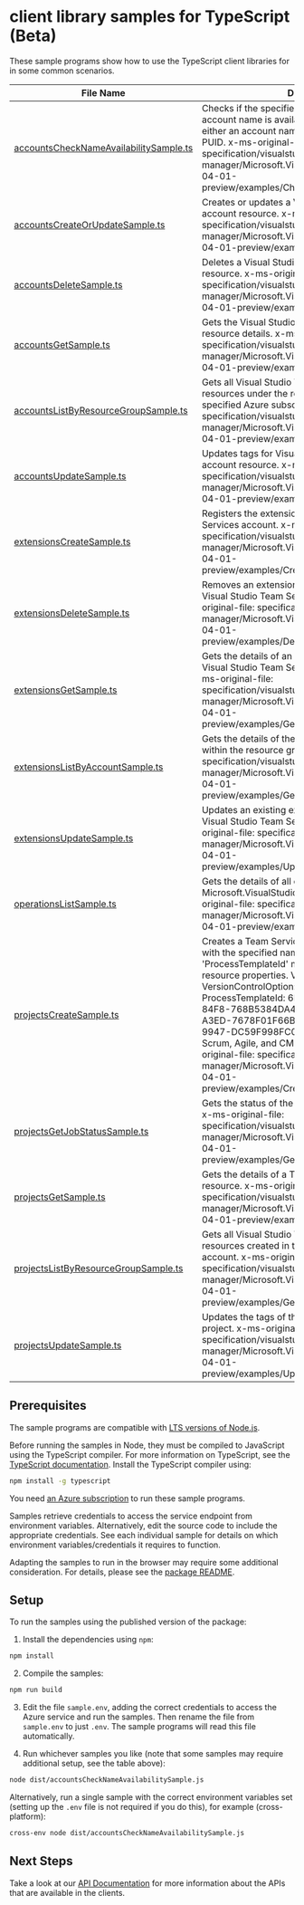 # client library samples for TypeScript (Beta)

These sample programs show how to use the TypeScript client libraries for in some common scenarios.

| **File Name**                                                                 | **Description**                                                                                                                                                                                                                                                                                                                                                                                                                                                                                                                                                                                          |
| ----------------------------------------------------------------------------- | -------------------------------------------------------------------------------------------------------------------------------------------------------------------------------------------------------------------------------------------------------------------------------------------------------------------------------------------------------------------------------------------------------------------------------------------------------------------------------------------------------------------------------------------------------------------------------------------------------- |
| [accountsCheckNameAvailabilitySample.ts][accountschecknameavailabilitysample] | Checks if the specified Visual Studio Team Services account name is available. Resource name can be either an account name or an account name and PUID. x-ms-original-file: specification/visualstudio/resource-manager/Microsoft.VisualStudio/preview/2014-04-01-preview/examples/CheckNameAvailability.json                                                                                                                                                                                                                                                                                            |
| [accountsCreateOrUpdateSample.ts][accountscreateorupdatesample]               | Creates or updates a Visual Studio Team Services account resource. x-ms-original-file: specification/visualstudio/resource-manager/Microsoft.VisualStudio/preview/2014-04-01-preview/examples/CreateResource.json                                                                                                                                                                                                                                                                                                                                                                                        |
| [accountsDeleteSample.ts][accountsdeletesample]                               | Deletes a Visual Studio Team Services account resource. x-ms-original-file: specification/visualstudio/resource-manager/Microsoft.VisualStudio/preview/2014-04-01-preview/examples/DeleteResource.json                                                                                                                                                                                                                                                                                                                                                                                                   |
| [accountsGetSample.ts][accountsgetsample]                                     | Gets the Visual Studio Team Services account resource details. x-ms-original-file: specification/visualstudio/resource-manager/Microsoft.VisualStudio/preview/2014-04-01-preview/examples/GetResource.json                                                                                                                                                                                                                                                                                                                                                                                               |
| [accountsListByResourceGroupSample.ts][accountslistbyresourcegroupsample]     | Gets all Visual Studio Team Services account resources under the resource group linked to the specified Azure subscription. x-ms-original-file: specification/visualstudio/resource-manager/Microsoft.VisualStudio/preview/2014-04-01-preview/examples/GetResources_List.json                                                                                                                                                                                                                                                                                                                            |
| [accountsUpdateSample.ts][accountsupdatesample]                               | Updates tags for Visual Studio Team Services account resource. x-ms-original-file: specification/visualstudio/resource-manager/Microsoft.VisualStudio/preview/2014-04-01-preview/examples/UpdateTags.json                                                                                                                                                                                                                                                                                                                                                                                                |
| [extensionsCreateSample.ts][extensionscreatesample]                           | Registers the extension with a Visual Studio Team Services account. x-ms-original-file: specification/visualstudio/resource-manager/Microsoft.VisualStudio/preview/2014-04-01-preview/examples/CreateExtensionResource.json                                                                                                                                                                                                                                                                                                                                                                              |
| [extensionsDeleteSample.ts][extensionsdeletesample]                           | Removes an extension resource registration for a Visual Studio Team Services account. x-ms-original-file: specification/visualstudio/resource-manager/Microsoft.VisualStudio/preview/2014-04-01-preview/examples/DeleteExtensionResource.json                                                                                                                                                                                                                                                                                                                                                            |
| [extensionsGetSample.ts][extensionsgetsample]                                 | Gets the details of an extension associated with a Visual Studio Team Services account resource. x-ms-original-file: specification/visualstudio/resource-manager/Microsoft.VisualStudio/preview/2014-04-01-preview/examples/GetExtensionResource.json                                                                                                                                                                                                                                                                                                                                                    |
| [extensionsListByAccountSample.ts][extensionslistbyaccountsample]             | Gets the details of the extension resources created within the resource group. x-ms-original-file: specification/visualstudio/resource-manager/Microsoft.VisualStudio/preview/2014-04-01-preview/examples/GetExtensionResources_List.json                                                                                                                                                                                                                                                                                                                                                                |
| [extensionsUpdateSample.ts][extensionsupdatesample]                           | Updates an existing extension registration for the Visual Studio Team Services account. x-ms-original-file: specification/visualstudio/resource-manager/Microsoft.VisualStudio/preview/2014-04-01-preview/examples/UpdateExtensionResource.json                                                                                                                                                                                                                                                                                                                                                          |
| [operationsListSample.ts][operationslistsample]                               | Gets the details of all operations possible on the Microsoft.VisualStudio resource provider. x-ms-original-file: specification/visualstudio/resource-manager/Microsoft.VisualStudio/preview/2014-04-01-preview/examples/GetOperations.json                                                                                                                                                                                                                                                                                                                                                               |
| [projectsCreateSample.ts][projectscreatesample]                               | Creates a Team Services project in the collection with the specified name. 'VersionControlOption' and 'ProcessTemplateId' must be specified in the resource properties. Valid values for VersionControlOption: Git, Tfvc. Valid values for ProcessTemplateId: 6B724908-EF14-45CF-84F8-768B5384DA45, ADCC42AB-9882-485E-A3ED-7678F01F66BC, 27450541-8E31-4150-9947-DC59F998FC01 (these IDs correspond to Scrum, Agile, and CMMI process templates). x-ms-original-file: specification/visualstudio/resource-manager/Microsoft.VisualStudio/preview/2014-04-01-preview/examples/CreateProjectResource.json |
| [projectsGetJobStatusSample.ts][projectsgetjobstatussample]                   | Gets the status of the project resource creation job. x-ms-original-file: specification/visualstudio/resource-manager/Microsoft.VisualStudio/preview/2014-04-01-preview/examples/GetProjectJobStatus.json                                                                                                                                                                                                                                                                                                                                                                                                |
| [projectsGetSample.ts][projectsgetsample]                                     | Gets the details of a Team Services project resource. x-ms-original-file: specification/visualstudio/resource-manager/Microsoft.VisualStudio/preview/2014-04-01-preview/examples/GetProjectResource.json                                                                                                                                                                                                                                                                                                                                                                                                 |
| [projectsListByResourceGroupSample.ts][projectslistbyresourcegroupsample]     | Gets all Visual Studio Team Services project resources created in the specified Team Services account. x-ms-original-file: specification/visualstudio/resource-manager/Microsoft.VisualStudio/preview/2014-04-01-preview/examples/GetProjectResources_List.json                                                                                                                                                                                                                                                                                                                                          |
| [projectsUpdateSample.ts][projectsupdatesample]                               | Updates the tags of the specified Team Services project. x-ms-original-file: specification/visualstudio/resource-manager/Microsoft.VisualStudio/preview/2014-04-01-preview/examples/UpdateProjectResource.json                                                                                                                                                                                                                                                                                                                                                                                           |

## Prerequisites

The sample programs are compatible with [LTS versions of Node.js](https://github.com/nodejs/release#release-schedule).

Before running the samples in Node, they must be compiled to JavaScript using the TypeScript compiler. For more information on TypeScript, see the [TypeScript documentation][typescript]. Install the TypeScript compiler using:

```bash
npm install -g typescript
```

You need [an Azure subscription][freesub] to run these sample programs.

Samples retrieve credentials to access the service endpoint from environment variables. Alternatively, edit the source code to include the appropriate credentials. See each individual sample for details on which environment variables/credentials it requires to function.

Adapting the samples to run in the browser may require some additional consideration. For details, please see the [package README][package].

## Setup

To run the samples using the published version of the package:

1. Install the dependencies using `npm`:

```bash
npm install
```

2. Compile the samples:

```bash
npm run build
```

3. Edit the file `sample.env`, adding the correct credentials to access the Azure service and run the samples. Then rename the file from `sample.env` to just `.env`. The sample programs will read this file automatically.

4. Run whichever samples you like (note that some samples may require additional setup, see the table above):

```bash
node dist/accountsCheckNameAvailabilitySample.js
```

Alternatively, run a single sample with the correct environment variables set (setting up the `.env` file is not required if you do this), for example (cross-platform):

```bash
cross-env node dist/accountsCheckNameAvailabilitySample.js
```

## Next Steps

Take a look at our [API Documentation][apiref] for more information about the APIs that are available in the clients.

[accountschecknameavailabilitysample]: https://github.com/Azure/azure-sdk-for-js/blob/main/sdk/visualstudio/arm-visualstudio/samples/v4-beta/typescript/src/accountsCheckNameAvailabilitySample.ts
[accountscreateorupdatesample]: https://github.com/Azure/azure-sdk-for-js/blob/main/sdk/visualstudio/arm-visualstudio/samples/v4-beta/typescript/src/accountsCreateOrUpdateSample.ts
[accountsdeletesample]: https://github.com/Azure/azure-sdk-for-js/blob/main/sdk/visualstudio/arm-visualstudio/samples/v4-beta/typescript/src/accountsDeleteSample.ts
[accountsgetsample]: https://github.com/Azure/azure-sdk-for-js/blob/main/sdk/visualstudio/arm-visualstudio/samples/v4-beta/typescript/src/accountsGetSample.ts
[accountslistbyresourcegroupsample]: https://github.com/Azure/azure-sdk-for-js/blob/main/sdk/visualstudio/arm-visualstudio/samples/v4-beta/typescript/src/accountsListByResourceGroupSample.ts
[accountsupdatesample]: https://github.com/Azure/azure-sdk-for-js/blob/main/sdk/visualstudio/arm-visualstudio/samples/v4-beta/typescript/src/accountsUpdateSample.ts
[extensionscreatesample]: https://github.com/Azure/azure-sdk-for-js/blob/main/sdk/visualstudio/arm-visualstudio/samples/v4-beta/typescript/src/extensionsCreateSample.ts
[extensionsdeletesample]: https://github.com/Azure/azure-sdk-for-js/blob/main/sdk/visualstudio/arm-visualstudio/samples/v4-beta/typescript/src/extensionsDeleteSample.ts
[extensionsgetsample]: https://github.com/Azure/azure-sdk-for-js/blob/main/sdk/visualstudio/arm-visualstudio/samples/v4-beta/typescript/src/extensionsGetSample.ts
[extensionslistbyaccountsample]: https://github.com/Azure/azure-sdk-for-js/blob/main/sdk/visualstudio/arm-visualstudio/samples/v4-beta/typescript/src/extensionsListByAccountSample.ts
[extensionsupdatesample]: https://github.com/Azure/azure-sdk-for-js/blob/main/sdk/visualstudio/arm-visualstudio/samples/v4-beta/typescript/src/extensionsUpdateSample.ts
[operationslistsample]: https://github.com/Azure/azure-sdk-for-js/blob/main/sdk/visualstudio/arm-visualstudio/samples/v4-beta/typescript/src/operationsListSample.ts
[projectscreatesample]: https://github.com/Azure/azure-sdk-for-js/blob/main/sdk/visualstudio/arm-visualstudio/samples/v4-beta/typescript/src/projectsCreateSample.ts
[projectsgetjobstatussample]: https://github.com/Azure/azure-sdk-for-js/blob/main/sdk/visualstudio/arm-visualstudio/samples/v4-beta/typescript/src/projectsGetJobStatusSample.ts
[projectsgetsample]: https://github.com/Azure/azure-sdk-for-js/blob/main/sdk/visualstudio/arm-visualstudio/samples/v4-beta/typescript/src/projectsGetSample.ts
[projectslistbyresourcegroupsample]: https://github.com/Azure/azure-sdk-for-js/blob/main/sdk/visualstudio/arm-visualstudio/samples/v4-beta/typescript/src/projectsListByResourceGroupSample.ts
[projectsupdatesample]: https://github.com/Azure/azure-sdk-for-js/blob/main/sdk/visualstudio/arm-visualstudio/samples/v4-beta/typescript/src/projectsUpdateSample.ts
[apiref]: https://learn.microsoft.com/javascript/api/@azure/arm-visualstudio?view=azure-node-preview
[freesub]: https://azure.microsoft.com/free/
[package]: https://github.com/Azure/azure-sdk-for-js/tree/main/sdk/visualstudio/arm-visualstudio/README.md
[typescript]: https://www.typescriptlang.org/docs/home.html
